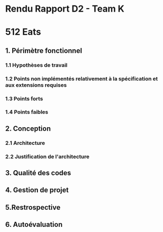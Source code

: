 # Rendu Rapport D2 - Team K

# 512 Eats

## 1. Périmètre fonctionnel

### 1.1 Hypothèses de travail

### 1.2 Points non implémentés relativement à la spécification et aux extensions requises

### 1.3 Points forts

### 1.4 Points faibles

## 2. Conception

### 2.1 Architecture

### 2.2 Justification de l'architecture

## 3. Qualité des codes

## 4. Gestion de projet

## 5.Restrospective

## 6. Autoévaluation
